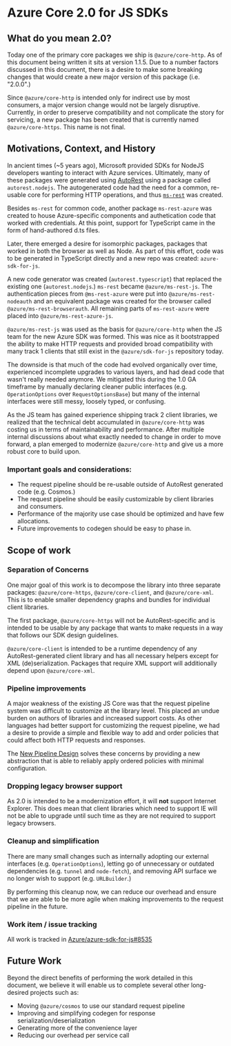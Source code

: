 # Azure Core 2.0 for JS SDKs

## What do you mean 2.0?

Today one of the primary core packages we ship is `@azure/core-http`. As of this document being written it sits at version 1.1.5. Due to a number factors discussed in this document, there is a desire to make some breaking changes that would create a new major version of this package (i.e. "2.0.0".)

Since `@azure/core-http` is intended only for indirect use by most consumers, a major version change would not be largely disruptive. Currently, in order to preserve compatibility and not complicate the story for servicing, a new package has been created that is currently named `@azure/core-https`. This name is not final.

## Motivations, Context, and History

In ancient times (~5 years ago), Microsoft provided SDKs for NodeJS developers wanting to interact with Azure services. Ultimately, many of these packages were generated using [AutoRest](https://github.com/Azure/Autorest) using a package called `autorest.nodejs`. The autogenerated code had the need for a common, re-usable core for performing HTTP operations, and thus [`ms-rest`](https://github.com/Azure/ms-rest-js) was created.

Besides `ms-rest` for common code, another package `ms-rest-azure` was created to house Azure-specific components and authetication code that worked with credentials. At this point, support for TypeScript came in the form of hand-authored d.ts files.

Later, there emerged a desire for isomorphic packages, packages that worked in both the browser as well as Node. As part of this effort, code was to be generated in TypeScript directly and a new repo was created: `azure-sdk-for-js`.

A new code generator was created (`autorest.typescript`) that replaced the existing one (`autorest.nodejs`.) `ms-rest` became `@azure/ms-rest-js`. The authentication pieces from `@ms-rest-azure` were put into `@azure/ms-rest-nodeauth` and an equivalent package was created for the browser called `@azure/ms-rest-browserauth`. All remaining parts of `ms-rest-azure` were placed into `@azure/ms-rest-azure-js`.

`@azure/ms-rest-js` was used as the basis for `@azure/core-http` when the JS team for the new Azure SDK was formed. This was nice as it bootstrapped the ability to make HTTP requests and provided broad compatibility with many track 1 clients that still exist in the `@azure/sdk-for-js` repository today.

The downside is that much of the code had evolved organically over time, experienced incomplete upgrades to various layers, and had dead code that wasn't really needed anymore. We mitigated this during the 1.0 GA timeframe by manually declaring cleaner public interfaces (e.g. `OperationOptions` over `RequestOptionsBase`) but many of the internal interfaces were still messy, loosely typed, or confusing.

As the JS team has gained experience shipping track 2 client libraries, we realized that the technical debt accumulated in `@azure/core-http` was costing us in terms of maintainability and performance. After multiple internal discussions about what exactly needed to change in order to move forward, a plan emerged to modernize `@azure/core-http` and give us a more robust core to build upon.

### Important goals and considerations:

- The request pipeline should be re-usable outside of AutoRest generated code (e.g. Cosmos.)
- The request pipeline should be easily customizable by client libraries and consumers.
- Performance of the majority use case should be optimized and have few allocations.
- Future improvements to codegen should be easy to phase in.

## Scope of work

### Separation of Concerns

One major goal of this work is to decompose the library into three separate packages: `@azure/core-https`, `@azure/core-client`, and `@azure/core-xml`. This is to enable smaller dependency graphs and bundles for individual client libraries.

The first package, `@azure/core-https` will not be AutoRest-specific and is intended to be usable by any package that wants to make requests in a way that follows our SDK design guidelines.

`@azure/core-client` is intended to be a runtime dependency of any AutoRest-generated client library and has all necessary helpers except for XML (de)serialization. Packages that require XML support will additionally depend upon `@azure/core-xml`.

### Pipeline improvements

A major weakness of the existing JS Core was that the request pipeline system was difficult to customize at the library level. This placed an undue burden on authors of libraries and increased support costs. As other languages had better support for customizing the request pipeline, we had a desire to provide a simple and flexible way to add and order policies that could affect both HTTP requests and responses.

The [New Pipeline Design](https://github.com/Azure/azure-sdk-for-js/issues/8461) solves these concerns by providing a new abstraction that is able to reliably apply ordered policies with minimal configuration.

### Dropping legacy browser support

As 2.0 is intended to be a modernization effort, it will **not** support Internet Explorer. This does mean that client libraries which need to support IE will not be able to upgrade until such time as they are not required to support legacy browsers.

### Cleanup and simplification

There are many small changes such as internally adopting our external interfaces (e.g. `OperationOptions`), letting go of unnecessary or outdated dependencies (e.g. `tunnel` and `node-fetch`), and removing API surface we no longer wish to support (e.g. `URLBuilder`.)

By performing this cleanup now, we can reduce our overhead and ensure that we are able to be more agile when making improvements to the request pipeline in the future.

### Work item / issue tracking

All work is tracked in [Azure/azure-sdk-for-js#8535](https://github.com/Azure/azure-sdk-for-js/issues/8535)

## Future Work

Beyond the direct benefits of performing the work detailed in this document, we believe it will enable us to complete several other long-desired projects such as:

- Moving `@azure/cosmos` to use our standard request pipeline
- Improving and simplifying codegen for response serialization/deserialization
- Generating more of the convenience layer
- Reducing our overhead per service call
